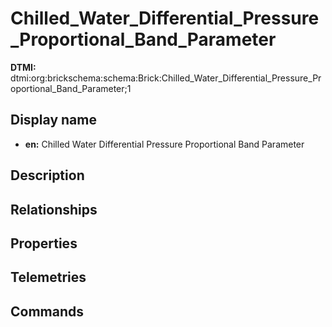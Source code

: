 # Chilled_Water_Differential_Pressure_Proportional_Band_Parameter
**DTMI:** dtmi:org:brickschema:schema:Brick:Chilled_Water_Differential_Pressure_Proportional_Band_Parameter;1
## Display name
- **en:** Chilled Water Differential Pressure Proportional Band Parameter
## Description
## Relationships
## Properties
## Telemetries
## Commands
